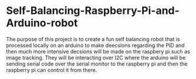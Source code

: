 # Self-Balancing-Raspberry-Pi-and-Arduino-robot
The purpose of this project is to create a fun self balancing robot that is processed locally on an arduino to make deecsions regarding the PID and then much more intensive decsions will be made on the raspbery pi such as image tracking. They will be interacting over I2C where the arduino will be sending serial code over the serial monitor to the raspberry pi and then the raspberry pi can control it from there. 
